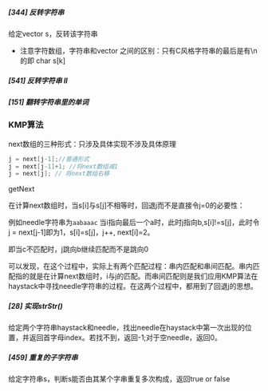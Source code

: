 ##### [344] 反转字符串

给定vector<char> s，反转该字符串

- 注意字符数组，字符串和vector<char> 之间的区别：只有C风格字符串的最后是有\n的即 char s[k]

##### [541] 反转字符串 II

##### [151] 翻转字符串里的单词



### KMP算法

next数组的三种形式：只涉及具体实现不涉及具体原理

```c++
j = next[j-1];//普通形式
j = next[j-1]+1; //将next数组减1
j = next[j]; // 将next数组右移
```

getNext

在计算next数组时，当s[i]与s[j]不相等时，回退j而不是直接令j=0的必要性：

例如needle字符串为`aabaaac` 当i指向最后一个a时，此时j指向b,s[i]!=s[j]，此时令j = next[j-1]即为1，s[i]=s[j]，j++, next[i]=2。

即当c不匹配时，j跳向b继续匹配而不是跳向0

可以发现，在这个过程中，实际上有两个匹配过程：串内匹配和串间匹配。串内匹配指的就是在计算next数组时，i与j的匹配。而串间匹配则是我们应用KMP算法在haystack中寻找needle字符串的过程。在这两个过程中，都用到了回退j的思想。

##### [28] 实现strStr()

给定两个字符串haystack和needle，找出needle在haystack中第一次出现的位置，并返回首字母index。若找不到，返回-1;对于空needle，返回0。

##### [459] 重复的子字符串

给定字符串s，判断s能否由其某个字串重复多次构成，返回true or false
